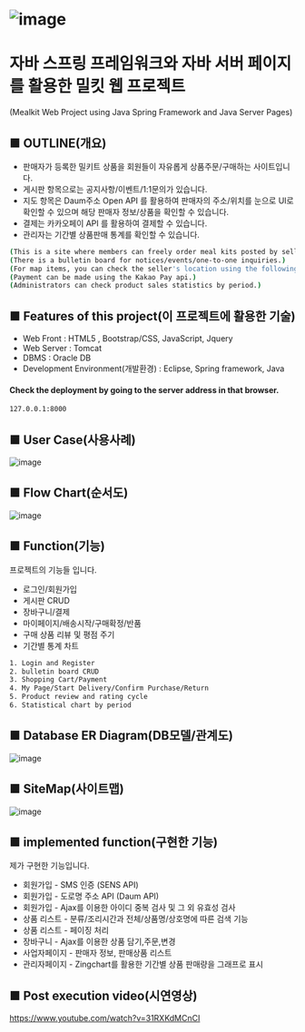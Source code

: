# ![image](https://user-images.githubusercontent.com/84374354/150449668-d6229a27-96a4-4046-8d56-bc1a0b8c3981.png)
# 자바 스프링 프레임워크와 자바 서버 페이지를 활용한 밀킷 웹 프로젝트
(Mealkit Web Project using Java Spring Framework and Java Server Pages)

## ■ OUTLINE(개요)

- 판매자가 등록한 밀키트 상품을 회원들이 자유롭게 상품주문/구매하는 사이트입니다.
- 게시판 항목으로는 공지사항/이벤트/1:1문의가 있습니다.
- 지도 항목은 Daum주소 Open API 를 활용하여 판매자의 주소/위치를 눈으로 UI로 확인할 수 있으며 해당 판매자 정보/상품을 확인할 수 있습니다. 
- 결제는 카카오페이 API 를 활용하여 결제할 수 있습니다.
- 관리자는 기간별 상품판매 통계를 확인할 수 있습니다.
```sh
(This is a site where members can freely order meal kits posted by sellers.)
(There is a bulletin board for notices/events/one-to-one inquiries.)
(For map items, you can check the seller's location using the following address api, and click the seller to view the seller's products.)
(Payment can be made using the Kakao Pay api.)
(Administrators can check product sales statistics by period.)
```
## ■ Features of this project(이 프로젝트에 활용한 기술)

- Web Front  :  HTML5 , Bootstrap/CSS, JavaScript, Jquery
- Web Server : Tomcat
- DBMS : Oracle DB
- Development Environment(개발환경) : Eclipse, Spring framework, Java

#### Check the deployment by going to the server address in that browser.
```sh
127.0.0.1:8000
```


## ■ User Case(사용사례)
![image](https://user-images.githubusercontent.com/84374354/150446522-18e79d38-d4ce-4706-a2d5-0424ef70caa5.png)

## ■ Flow Chart(순서도)
![image](https://user-images.githubusercontent.com/84374354/150446514-106fd55f-bb0b-4e13-a272-7b98e6b06469.png)

## ■ Function(기능)
프로젝트의 기능들 입니다.
- 로그인/회원가입
- 게시판 CRUD
- 장바구니/결제
- 마이페이지/배송시작/구매확정/반품
- 구매 상품 리뷰 및 평점 주기
- 기간별 통계 차트
```sh
1. Login and Register
2. bulletin board CRUD
3. Shopping Cart/Payment
4. My Page/Start Delivery/Confirm Purchase/Return
5. Product review and rating cycle
6. Statistical chart by period
```
## ■ Database ER Diagram(DB모델/관계도)
![image](https://user-images.githubusercontent.com/84374354/150446540-da94adf4-8e32-4941-91f7-4fcc16be20c8.png)

## ■ SiteMap(사이트맵)
![image](https://user-images.githubusercontent.com/84374354/150446585-54c7a877-f987-44cb-9cbe-fe904caf7db2.png)

## ■ implemented function(구현한 기능)
제가 구현한 기능입니다.

- 회원가입 - SMS 인증 (SENS API)
- 회원가입 - 도로명 주소 API (Daum API)
- 회원가입 - Ajax를 이용한 아이디 중복 검사 및 그 외 유효성 검사
- 상품 리스트 - 분류/조리시간과 전체/상품명/상호명에 따른 검색 기능
- 상품 리스트 - 페이징 처리
- 장바구니 - Ajax를 이용한 상품 담기,주문,변경
- 사업자페이지 - 판매자 정보, 판매상품 리스트
- 관리자페이지 - Zingchart를 활용한 기간별 상품 판매량을 그래프로 표시

## ■ Post execution video(시연영상)
https://www.youtube.com/watch?v=31RXKdMCnCI
